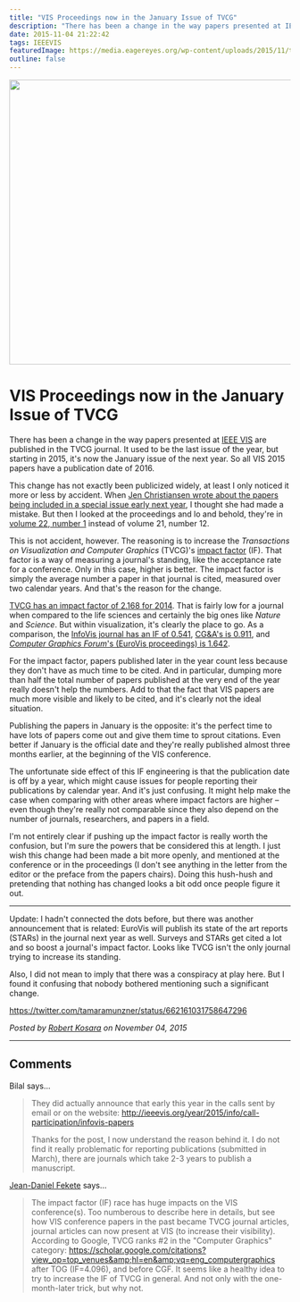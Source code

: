 ```yaml
---
title: "VIS Proceedings now in the January Issue of TVCG"
description: "There has been a change in the way papers presented at IEEE VIS are published in the TVCG journal. It used to be the last issue of the year, but starting in 2015, it's now the January issue of the next year. So all VIS 2015 papers have a publication date of 2016."
date: 2015-11-04 21:22:42
tags: IEEEVIS
featuredImage: https://media.eagereyes.org/wp-content/uploads/2015/11/tvcg-teaser.png
outline: false
---
```


<p align="center"><img src="https://media.eagereyes.org/wp-content/uploads/2015/11/tvcg-teaser.png" alt="" width="825" height="510" /></p>

# VIS Proceedings now in the January Issue of TVCG

There has been a change in the way papers presented at <a href="/tag/ieeevis">IEEE VIS</a> are published in the TVCG journal. It used to be the last issue of the year, but starting in 2015, it's now the January issue of the next year. So all VIS 2015 papers have a publication date of 2016.

This change has not exactly been publicized widely, at least I only noticed it more or less by accident. When <a href="http://blogs.scientificamerican.com/sa-visual/the-science-of-visualization/">Jen Christiansen wrote about the papers being included in a special issue early next year</a>, I thought she had made a mistake. But then I looked at the proceedings and lo and behold, they're in <a href="http://ieeexplore.ieee.org/xpl/tocresult.jsp?isnumber=7307919">volume 22, number 1</a> instead of volume 21, number 12.

This is not accident, however. The reasoning is to increase the <em>Transactions on Visualization and Computer Graphics</em> (TVCG)'s <a href="https://en.wikipedia.org/wiki/Impact_factor">impact factor</a> (IF). That factor is a way of measuring a journal's standing, like the acceptance rate for a conference. Only in this case, higher is better. The impact factor is simply the average number a paper in that journal is cited, measured over two calendar years. And that's the reason for the change.

<a href="http://ieeexplore.ieee.org/xpl/RecentIssue.jsp?punumber=2945">TVCG has an impact factor of 2.168 for 2014</a>. That is fairly low for a journal when compared to the life sciences and certainly the big ones like <em>Nature</em> and <em>Science</em>. But within visualization, it's clearly the place to go. As a comparison, the <a href="https://us.sagepub.com/en-us/nam/journal/information-visualization">InfoVis journal has an IF of 0.541</a>, <a href="http://ieeexplore.ieee.org/xpl/RecentIssue.jsp?punumber=38">CG&amp;A's is 0.911</a>, and <a href="http://onlinelibrary.wiley.com/journal/10.1111/(ISSN)1467-8659"><em>Computer Graphics Forum</em>'s (EuroVis proceedings) is 1.642</a>.

For the impact factor, papers published later in the year count less because they don't have as much time to be cited. And in particular, dumping more than half the total number of papers published at the very end of the year really doesn't help the numbers. Add to that the fact that VIS papers are much more visible and likely to be cited, and it's clearly not the ideal situation.

Publishing the papers in January is the opposite: it's the perfect time to have lots of papers come out and give them time to sprout citations. Even better if January is the official date and they're really published almost three months earlier, at the beginning of the VIS conference.

The unfortunate side effect of this IF engineering is that the publication date is off by a year, which might cause issues for people reporting their publications by calendar year. And it's just confusing. It might help make the case when comparing with other areas where impact factors are higher – even though they're really not comparable since they also depend on the number of journals, researchers, and papers in a field.

I'm not entirely clear if pushing up the impact factor is really worth the confusion, but I'm sure the powers that be considered this at length. I just wish this change had been made a bit more openly, and mentioned at the conference or in the proceedings (I don't see anything in the letter from the editor or the preface from the papers chairs). Doing this hush-hush and pretending that nothing has changed looks a bit odd once people figure it out.

<hr />

Update: I hadn't connected the dots before, but there was another announcement that is related: EuroVis will publish its state of the art reports (STARs) in the journal next year as well. Surveys and STARs get cited a lot and so boost a journal's impact factor. Looks like TVCG isn't the only journal trying to increase its standing.

Also, I did not mean to imply that there was a conspiracy at play here. But I found it confusing that nobody bothered mentioning such a significant change.

https://twitter.com/tamaramunzner/status/662161031758647296


_Posted by <a href="/about">Robert Kosara</a> on November 04, 2015_


<aside class="comments">

---
## Comments

Bilal says…
>	They did actually announce that early this year in the calls sent by email or on the website: http://ieeevis.org/year/2015/info/call-participation/infovis-papers
>	
>	Thanks for the post, I now understand the reason behind it. I do not find it really problematic for reporting publications (submitted in March), there are journals which take 2-3 years to publish a manuscript.

<a href="http://www.aviz.fr/~fekete" rel="nofollow noopener" target="_blank">Jean-Daniel Fekete</a> says…
>	The impact factor (IF) race has huge impacts on the VIS conference(s). Too numberous to describe here in details, but see how VIS conference papers in the past became TVCG journal articles, journal articles can now present at VIS (to increase their visibility).
>	According to Google, TVCG ranks #2 in the "Computer Graphics" category:
>	https://scholar.google.com/citations?view_op=top_venues&amp;hl=en&amp;vq=eng_computergraphics
>	after TOG (IF=4.096), and before CGF.
>	It seems like a healthy idea to try to increase the IF of TVCG in general. And not only with the one-month-later trick, but why not.

</aside>

